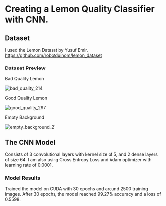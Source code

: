 # Creating a Lemon Quality Classifier with CNN.

## Dataset
I used the Lemon Dataset by Yusuf Emir.
https://github.com/robotduinom/lemon_dataset

### Dataset Preview
Bad Quality Lemon

![bad_quality_214](https://user-images.githubusercontent.com/111753936/202937348-eebd5e36-8411-49b3-b5aa-a4664e7bc6a9.jpg)

Good Quality Lemon

![good_quality_297](https://user-images.githubusercontent.com/111753936/202937389-4033b90a-38b4-4dc2-95ef-5165dfe9204e.jpg)

Empty Background

![empty_background_21](https://user-images.githubusercontent.com/111753936/202937401-b8639fdd-7adc-4260-a87f-b56f5db05631.jpg)

## The CNN Model
Consists of 3 convolutional layers with kernel size of 5, and 2 dense layers of size 64.
I am also using Cross Entropy Loss and Adam optimizer with learning rate of 0.0001.

### Model Results

Trained the model on CUDA with 30 epochs and around 2500 training images.
After 30 epochs, the model reached 99.27% accuracy and a loss of 0.5598. 
